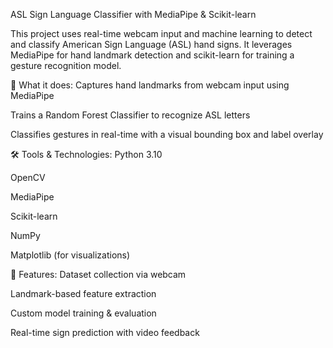 ASL Sign Language Classifier with MediaPipe & Scikit-learn

This project uses real-time webcam input and machine learning to detect and classify American Sign Language (ASL) hand signs. It leverages MediaPipe for hand landmark detection and scikit-learn for training a gesture recognition model.

📸 What it does:
Captures hand landmarks from webcam input using MediaPipe

Trains a Random Forest Classifier to recognize ASL letters

Classifies gestures in real-time with a visual bounding box and label overlay

🛠️ Tools & Technologies:
Python 3.10

OpenCV

MediaPipe

Scikit-learn

NumPy

Matplotlib (for visualizations)

📁 Features:
Dataset collection via webcam

Landmark-based feature extraction

Custom model training & evaluation

Real-time sign prediction with video feedback
